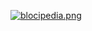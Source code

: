 [![blocipedia.png](https://s20.postimg.cc/72qdb02bx/blocipedia.png)](https://postimg.cc/image/wlipo0lvt/)
